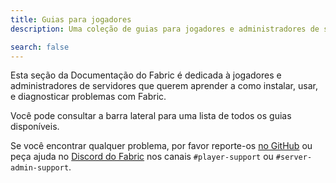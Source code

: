 ```yaml
---
title: Guias para jogadores
description: Uma coleção de guias para jogadores e administradores de servidores ao instalar e usar o Fabric.

search: false
---
```


Esta seção da Documentação do Fabric é dedicada à jogadores e administradores de servidores que querem aprender a como instalar, usar, e diagnosticar problemas com Fabric.

Você pode consultar a barra lateral para uma lista de todos os guias disponíveis.

Se você encontrar qualquer problema, por favor reporte-os [no GitHub](https://github.com/FabricMC/fabric-docs) ou peça ajuda no [Discord do Fabric](https://discord.gg/v6v4pMv) nos canais `#player-support` ou `#server-admin-support`.
